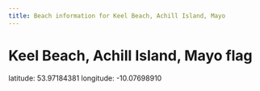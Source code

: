 ```yaml
---
title: Beach information for Keel Beach, Achill Island, Mayo
---
```

# Keel Beach, Achill Island, Mayo <span class="material-icons blue-flag">flag</span>

<div class="location-info">latitude: 53.97184381 longitude: -10.07698910</div>
<div></div>